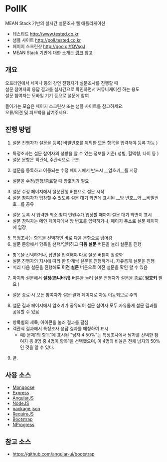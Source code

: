 PollK
=====

MEAN Stack 기반의 실시간 설문조사 웹 애플리케이션

* 테스티드 <http://www.tested.co.kr>
* 샘플 사이트 <http://poll.tested.co.kr>
* 페이지 스크린샷 <http://goo.gl/fQVsgJ>
* MEAN Stack 기반에 대한 소개는 [링크](https://github.com/CatsMiaow/MEAN_Stack_Structure) 참고


## 개요

오프라인에서 세미나 등의 강연 진행자가 설문조사를 진행할 때  
설문 참여자의 응답 결과를 실시간으로 확인하면서 커뮤니케이션 하는 용도  
설문 참여자는 모바일 기기 등으로 설문에 참여

돌아가는 모습은 페이지 스크린샷 또는 샘플 사이트를 참고하세요.  
오류/의견 및 피드백을 남겨주세요.


## 진행 방법

1. 설문 진행자가 설문을 등록( 비밀번호를 제외한 모든 항목을 입력해야 등록 가능 )
 * 특정조사는 설문 참여자의 성향을 알 수 있는 정보를 기준( 성별, 혈액형, 나이 등 )
 * 설문 문항은 객관식, 주관식으로 구분
2. 설문을 등록하고 이동되는 수정 페이지에서 반드시 __암호키__를 저장
 * 설문을 수정/진행/종료할 때 암호키가 필요
3. 설문 수정 페이지에서 설문진행 버튼으로 설문 시작
4. 설문 참여자가 입장할 수 있도록 설문 대기 화면에 표시된 __방 번호__와 __비밀번호__를 공유
 * 설문 등록 시 입력한 최소 참여 인원수가 입장할 때까지 설문 대기 화면이 표시
 * 설문 참여자는 메인 페이지에서 방 번호를 입력하거나, 페이지 주소로 설문 페이지에 입장
5. 특정조사는 항목을 선택하면 바로 다음 문항으로 넘어감
6. 설문 문항에서 항목을 선택/입력하고 __다음 설문__ 버튼을 눌러 설문을 진행
 * 항목을 선택하거나, 답변을 입력해야 다음 설문 버튼이 활성화
 * 설문 진행자의 지시에 따라 한 단계씩 설문을 진행하거나, 자유롭게 설문을 진행
 * 미리 다음 설문을 진행해도 __이전 설문__ 버튼으로 이전 설문을 확인 할 수 있음
7. 마지막 설문에서 __설정(톱니바퀴)__ 버튼을 눌러 설문 진행자가 설문을 종료( __암호키__ 필요 )
 * 설문 종료 시 모든 참여자가 설문 결과 페이지로 자동 이동되므로 주의
8. 설문 결과 페이지에서 암호키가 공유되어 설문 참여자 모두 자유롭게 설문 결과를 공유할 수 있음
 * 항목별의 제목, 아이콘을 눌러 결과를 펼침
 * 객관식 결과에서 특정조사 응답 결과를 매칭하여 표시
   * 예) 문제1의 항목1에 표시된 "남자 4 50%"는 특정조사에서 남자를 선택한 참여자 총 8명 중 4명이 항목1을 선택했으며, 이 4명의 비율은 전체 남자의 50%인 것을 알 수 있다. 
9. 끝.


## 사용 소스

* [Mongoose](http://mongoosejs.com)
* [Express](http://expressjs.com)
* [AngularJS](http://angularjs.org)
* [NodeJS](http://nodejs.org)
 * [package.json](package.json)
* [RequireJS](http://requirejs.org)
* [Bootstrap](http://getbootstrap.com)
* [NProgress](http://ricostacruz.com/nprogress)


## 참고 소스

* <https://github.com/angular-ui/bootstrap>
